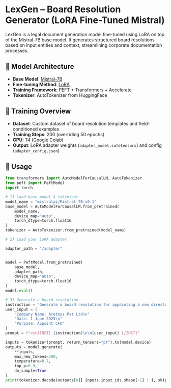 # LexGen – Board Resolution Generator (LoRA Fine-Tuned Mistral)

LexGen is a legal document generation model fine-tuned using LoRA on top of the Mistral-7B base model. It generates structured board resolutions based on input entities and context, streamlining corporate documentation processes.

## 🔧 Model Architecture

- **Base Model**: [Mistral-7B](https://huggingface.co/mistralai/Mistral-7B-v0.1)
- **Fine-tuning Method**: [LoRA](https://github.com/huggingface/peft)
- **Training Framework**: PEFT + Transformers + Accelerate
- **Tokenizer**: AutoTokenizer from HuggingFace

## 🧠 Training Overview

- **Dataset**: Custom dataset of board resolution templates and field-conditioned examples
- **Training Steps**: 200 (overriding 50 epochs)
- **GPU**: T4 (Google Colab)
- **Output**: LoRA adapter weights (`adapter_model.safetensors`) and config (`adapter_config.json`)

## 🚀 Usage

```python
from transformers import AutoModelForCausalLM, AutoTokenizer
from peft import PeftModel
import torch

# 1) Load base model & tokenizer
model_name = "mistralai/Mistral-7B-v0.1"
base_model = AutoModelForCausalLM.from_pretrained(
    model_name,
    device_map="auto",
    torch_dtype=torch.float16
)
tokenizer = AutoTokenizer.from_pretrained(model_name)

# 2) Load your LoRA adapter

adapter_path = "/adapter"


model = PeftModel.from_pretrained(
    base_model,
    adapter_path,
    device_map="auto",
    torch_dtype=torch.float16
)
model.eval()

# 3) Generate a board resolution
instruction = "Generate a board resolution for appointing a new director."
user_input = (
    "Company Name: Aretoss Pvt Ltd\n"
    "Date: 1 June 2025\n"
    "Purpose: Appoint CFO"
)
prompt = f"<s>[INST] {instruction}\n\n{user_input} [/INST]"

inputs = tokenizer(prompt, return_tensors="pt").to(model.device)
outputs = model.generate(
    **inputs,
    max_new_tokens=300,
    temperature=0.7,
    top_p=0.9,
    do_sample=True
)
print(tokenizer.decode(outputs[0][ inputs.input_ids.shape[-1] : ], skip_special_tokens=True))
